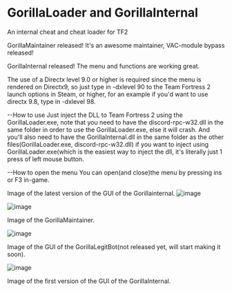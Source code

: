 # GorillaLoader and GorillaInternal
An internal cheat and cheat loader for TF2


GorillaMaintainer released! It's an awesome maintainer, VAC-module bypass released!

GorillaInternal released! The menu and functions are working great.

The use of a Directx level 9.0 or higher is required since the menu is rendered on Directx9, so just type in -dxlevel 90 to the Team Fortress 2 launch options in Steam,
or higher, for an example if you'd want to use directx 9.8, type in -dxlevel 98.

--How to use
Just inject the DLL to Team Fortress 2 using the GorillaLoader.exe, note that you need to have the discord-rpc-w32.dll in the same folder in order to use the GorillaLoader.exe, else it will crash. And you'll also need to have the GorillaInternal.dll in the same folder as the other files(GorillaLoader.exe, discord-rpc-w32.dll) if you want to inject using GorillaLoader.exe(which is the easiest way to inject the dll, it's literally just 1 press of left mouse button.

--How to open the menu
You can open(and close)the menu by pressing ins or F3 in-game.

Image of the latest version of the GUI of the Gorillainternal.
![image](https://github.com/FUFUGUA/GorillaLoader/assets/97225465/232a9c9e-9e3a-4913-b6ee-c4a0f7c3d6be)




![image](https://github.com/FUFUGUA/GorillaLoader/assets/97225465/5cb060ea-8d5f-43ef-a0ac-eddc32bd3790)



Image of the GorillaMaintainer.

![image](https://github.com/FUFUGUA/GorillaLoader/assets/97225465/0804b8b5-13a7-41c3-af65-7eb6e6e4ac29)


Image of the GUI of the GorillaLegitBot(not released yet, will start making it soon).


![image](https://github.com/FUFUGUA/GorillaLoader/assets/97225465/d60ede75-e914-4168-8a29-94fb1f71b02d)

Image of the first version of the GUI of the GorillaInternal.







